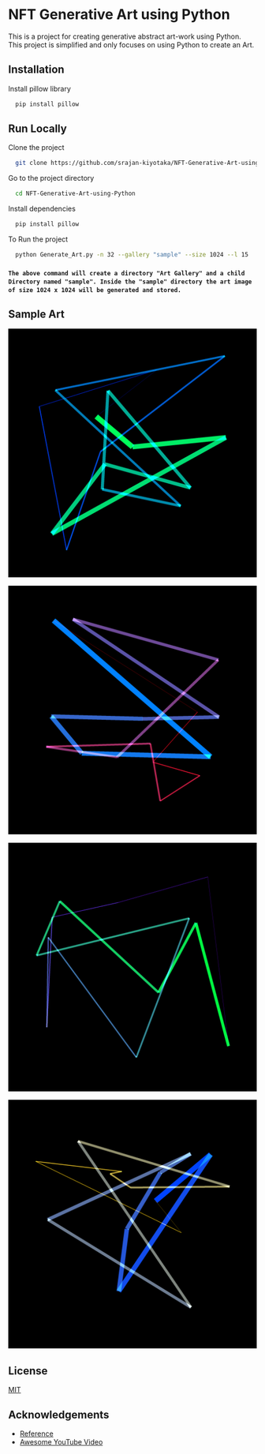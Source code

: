 
# NFT Generative Art using Python

This is a project for creating generative abstract art-work using Python. This project is simplified and only focuses on using Python to create an Art.

## Installation

Install pillow library

```bash
  pip install pillow
```

## Run Locally

Clone the project

```bash
  git clone https://github.com/srajan-kiyotaka/NFT-Generative-Art-using-Python.git
```

Go to the project directory

```bash
  cd NFT-Generative-Art-using-Python
```

Install dependencies

```bash
  pip install pillow
```

To Run the project

```bash
  python Generate_Art.py -n 32 --gallery "sample" --size 1024 --l 15
```
#### `The above command will create a directory "Art Gallery" and a child Directory named "sample". Inside the "sample" directory the art image of size 1024 x 1024 will be generated and stored.` 

## Sample Art

![sample art 1](https://github.com/srajan-kiyotaka/NFT-Generative-Art-using-Python/blob/master/Art%20Gallery/sample/sample_image_12.png)

![sample art 2](https://github.com/srajan-kiyotaka/NFT-Generative-Art-using-Python/blob/master/Art%20Gallery/sample/sample_image_2.png)

![sample art 3](https://github.com/srajan-kiyotaka/NFT-Generative-Art-using-Python/blob/master/Art%20Gallery/srajan/srajan_image_0.png)

![sample art 4](https://github.com/srajan-kiyotaka/NFT-Generative-Art-using-Python/blob/master/Art%20Gallery/sample/sample_image_31.png)

## License

[MIT](LICENSE)

## Acknowledgements

 - [Reference](https://github.com/pixegami/python-generative-art-tutorial.git)
 - [Awesome YouTube Video](https://youtu.be/BMq2Jrvp9AA)


